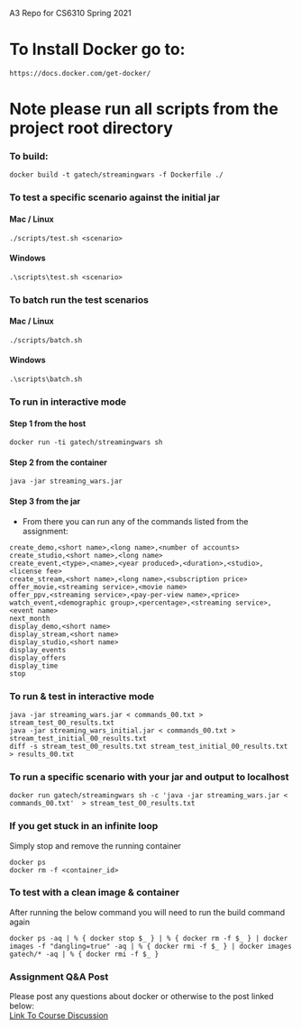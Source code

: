 A3 Repo for CS6310 Spring 2021
# To Install Docker go to:
```
https://docs.docker.com/get-docker/
```

# Note please run all scripts from the project root directory

### To build:

```
docker build -t gatech/streamingwars -f Dockerfile ./
```

### To test a specific scenario against the initial jar
#### Mac / Linux
```
./scripts/test.sh <scenario>
```
#### Windows
```
.\scripts\test.sh <scenario>
```

### To batch run the test scenarios
#### Mac / Linux
```
./scripts/batch.sh
```
#### Windows
```
.\scripts\batch.sh
```

### To run in interactive mode
#### Step 1 from the host 
```
docker run -ti gatech/streamingwars sh
```
#### Step 2 from the container
```
java -jar streaming_wars.jar
```
#### Step 3 from the jar
* From there you can run any of the commands listed from the assignment:
```
create_demo,<short name>,<long name>,<number of accounts>
create_studio,<short name>,<long name>
create_event,<type>,<name>,<year produced>,<duration>,<studio>,<license fee>
create_stream,<short name>,<long name>,<subscription price>
offer_movie,<streaming service>,<movie name>
offer_ppv,<streaming service>,<pay-per-view name>,<price>
watch_event,<demographic group>,<percentage>,<streaming service>,<event name>
next_month
display_demo,<short name>
display_stream,<short name>
display_studio,<short name>
display_events
display_offers
display_time
stop
```

### To run & test in interactive mode

```
java -jar streaming_wars.jar < commands_00.txt > stream_test_00_results.txt
java -jar streaming_wars_initial.jar < commands_00.txt > stream_test_initial_00_results.txt
diff -s stream_test_00_results.txt stream_test_initial_00_results.txt > results_00.txt
```

### To run a specific scenario with your jar and output to localhost

```
docker run gatech/streamingwars sh -c 'java -jar streaming_wars.jar < commands_00.txt'  > stream_test_00_results.txt
```

### If you get stuck in an infinite loop
Simply stop and remove the running container
```
docker ps
docker rm -f <container_id>
```

### To test with a clean image & container
After running the below command you will need to run the build command again
```
docker ps -aq | % { docker stop $_ } | % { docker rm -f $_ } | docker images -f "dangling=true" -aq | % { docker rmi -f $_ } | docker images gatech/* -aq | % { docker rmi -f $_ }
```

### Assignment Q&A Post
Please post any questions about docker or otherwise to the post linked below:  
[Link To Course Discussion](https://gatech.instructure.com/courses/158096/discussion_topics/703817)
